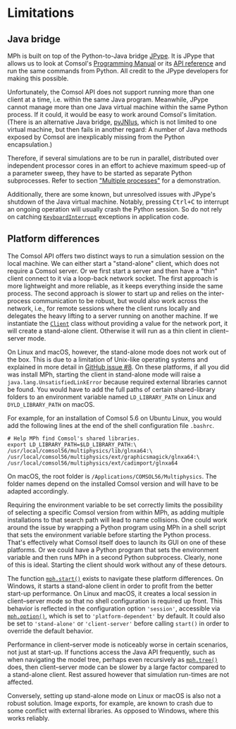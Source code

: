 ﻿# Limitations

## Java bridge

MPh is built on top of the Python-to-Java bridge [JPype][jpype]. It is
JPype that allows us to look at Comsol's [Programming Manual][manual]
or its [API reference][api] and run the same commands from Python. All
credit to the JPype developers for making this possible.

Unfortunately, the Comsol API does not support running more than one
client at a time, i.e. within the same Java program. Meanwhile, JPype
cannot manage more than one Java virtual machine within the same Python
process. If it could, it would be easy to work around Comsol's limitation.
(There is an alternative Java bridge, [pyJNIus][jnius], which is not
limited to one virtual machine, but then fails in another regard: A number
of Java methods exposed by Comsol are inexplicably missing from the Python
encapsulation.)

Therefore, if several simulations are to be run in parallel, distributed
over independent processor cores in an effort to achieve maximum speed-up
of a parameter sweep, they have to be started as separate Python
subprocesses. Refer to section ["Multiple
processes"](demonstrations.md#multiple-processes) for a demonstration.

Additionally, there are some known, but unresolved issues with JPype's
shutdown of the Java virtual machine. Notably, pressing <kbd>Ctrl+C</kbd>
to interrupt an ongoing operation will usually crash the Python session.
So do not rely on catching [`KeyboardInterrupt`](python:KeyboardInterrupt)
exceptions in application code.


## Platform differences

The Comsol API offers two distinct ways to run a simulation session on
the local machine. We can either start a "stand-alone" client, which
does not require a Comsol server. Or we first start a server and then
have a "thin" client connect to it via a loop-back network socket. The
first approach is more lightweight and more reliable, as it keeps
everything inside the same process. The second approach is slower to
start up and relies on the inter-process communication to be robust,
but would also work across the network, i.e., for remote sessions where
the client runs locally and delegates the heavy lifting to a server
running on another machine. If we instantiate the [`Client`](mph.Client)
class without providing a value for the network port, it will create a
stand-alone client. Otherwise it will run as a thin client in
client–server mode.

On Linux and macOS, however, the stand-alone mode does not work out of
the box. This is due to a limitation of Unix-like operating systems
and explained in more detail in [GitHub issue #8][issue8]. On these
platforms, if all you did was install MPh, starting the client in
stand-alone mode will raise a `java.lang.UnsatisfiedLinkError` because
required external libraries cannot be found. You would have to add the
full paths of certain shared-library folders to an environment variable
named `LD_LIBRARY_PATH` on Linux and `DYLD_LIBRARY_PATH` on macOS.

For example, for an installation of Comsol 5.6 on Ubuntu Linux, you
would add the following lines at the end of the shell configuration
file `.bashrc`.
```shell
# Help MPh find Comsol's shared libraries.
export LD_LIBRARY_PATH=$LD_LIBRARY_PATH:\
/usr/local/comsol56/multiphysics/lib/glnxa64:\
/usr/local/comsol56/multiphysics/ext/graphicsmagick/glnxa64:\
/usr/local/comsol56/multiphysics/ext/cadimport/glnxa64
```

On macOS, the root folder is `/Applications/COMSOL56/Multiphysics`.
The folder names depend on the installed Comsol version and will have
to be adapted accordingly.

Requiring the environment variable to be set correctly limits the
possibility of selecting a specific Comsol version from within MPh,
as adding multiple installations to that search path will lead to name
collisions. One could work around the issue by wrapping a Python program
using MPh in a shell script that sets the environment variable before
starting the Python process. That's effectively what Comsol itself does
to launch its GUI on one of these platforms. Or we could have a Python
program that sets the environment variable and then runs MPh in a second
Python subprocess. Clearly, none of this is ideal. Starting the client
should work without any of these detours.

The function [`mph.start()`](mph.start) exists to navigate these
platform differences. On Windows, it starts a stand-alone client in
order to profit from the better start-up performance. On Linux and
macOS, it creates a local session in client–server mode so that no
shell configuration is required up front. This behavior is reflected
in the configuration option `'session'`, accessible via
[`mph.option()`](mph.config), which is set to `'platform-dependent'`
by default. It could also be set to `'stand-alone'` or `'client-server'`
before calling `start()` in order to override the default behavior.

Performance in client–server mode is noticeably worse in certain
scenarios, not just at start-up. If functions access the Java API
frequently, such as when navigating the model tree, perhaps even
recursively as [`mph.tree()`](mph.tree) does, then client–server
mode can be slower by a large factor compared to a stand-alone client.
Rest assured however that simulation run-times are not affected.

Conversely, setting up stand-alone mode on Linux or macOS is also
not a robust solution. Image exports, for example, are known to crash
due to some conflict with external libraries. As opposed to Windows,
where this works reliably.


[jpype]:  https://github.com/jpype-project/jpype
[manual]: https://comsol.com/documentation/COMSOL_ProgrammingReferenceManual.pdf
[api]:    https://doc.comsol.com/5.6/doc/com.comsol.help.comsol/api
[jnius]:  https://pyjnius.readthedocs.io
[issue8]: https://github.com/MPh-py/MPh/issues/8
